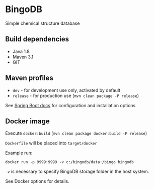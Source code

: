 # BingoDB

Simple chemical structure database

## Build dependencies

- Java 1.8
- Maven 3.1
- GIT

## Maven profiles

- `dev` - for development use only, activated by default
- `release` - for production use (`mvn clean package -P release`)

See [Spring Boot docs](http://docs.spring.io/spring-boot/docs/current/reference/htmlsingle/) for configuration and installation options

## Docker image

Execute `docker:build` (`mvn clean package docker:build -P release`)

`Dockerfile` will be placed into `target/docker`

Example run:
 
`docker run -p 9999:9999 -v c:/bingodb/data:/bingo bingodb`

`-v` is necessary to specify BingoDB storage folder in the host system.

See Docker options for details.
